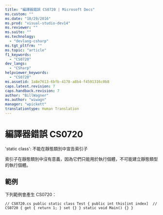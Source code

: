 ```yaml
---
title: "編譯器錯誤 CS0720 | Microsoft Docs"
ms.custom: ""
ms.date: "10/29/2016"
ms.prod: "visual-studio-dev14"
ms.reviewer: ""
ms.suite: ""
ms.technology: 
  - "devlang-csharp"
ms.tgt_pltfrm: ""
ms.topic: "article"
f1_keywords: 
  - "CS0720"
dev_langs: 
  - "CSharp"
helpviewer_keywords: 
  - "CS0720"
ms.assetid: 1a8e7613-6bfb-4178-a8b4-f4591316c0b8
caps.latest.revision: 7
caps.handback.revision: 7
author: "BillWagner"
ms.author: "wiwagn"
manager: "wpickett"
translationtype: Human Translation
---
```

# 編譯器錯誤 CS0720
'static class': 不能在靜態類別中宣告索引子  
  
 索引子在靜態類別中沒有意義，因為它們只能用於執行個體，不可能建立靜態類型的執行個體。  
  
## 範例  
 下列範例會產生 CS0720：  
  
```  
// CS0720.cs public static class Test { public int this[int index]  // CS0720 { get { return 1; } set {} } static void Main() {} }  
```